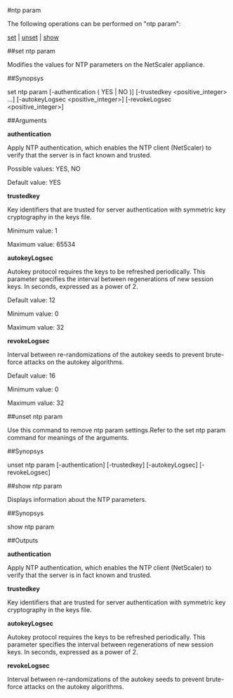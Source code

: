 #ntp param

The following operations can be performed on "ntp param":


[set](#set-ntp-param) | [unset](#unset-ntp-param) | [show](#show-ntp-param)

##set ntp param

Modifies the values for NTP parameters on the NetScaler appliance.


##Synopsys

set ntp param [-authentication ( YES | NO )] [-trustedkey &lt;positive_integer> ...] [-autokeyLogsec &lt;positive_integer>] [-revokeLogsec &lt;positive_integer>]


##Arguments

<b>authentication</b>
Apply NTP authentication, which enables the NTP client (NetScaler) to verify that the server is in fact known and trusted.
Possible values: YES, NO
Default value: YES

<b>trustedkey</b>
Key identifiers that are trusted for server authentication with symmetric key cryptography in the keys file.
Minimum value: 1
Maximum value: 65534

<b>autokeyLogsec</b>
Autokey protocol requires the keys to be refreshed periodically. This parameter specifies the interval between regenerations of new session keys. In seconds, expressed as a power of 2.
Default value: 12
Minimum value: 0
Maximum value: 32

<b>revokeLogsec</b>
Interval between re-randomizations of the autokey seeds to prevent brute-force attacks on the autokey algorithms.
Default value: 16
Minimum value: 0
Maximum value: 32



##unset ntp param

Use this command to remove ntp param settings.Refer to the set ntp param command for meanings of the arguments.


##Synopsys

unset ntp param [-authentication] [-trustedkey] [-autokeyLogsec] [-revokeLogsec]


##show ntp param

Displays information about the NTP parameters.


##Synopsys

show ntp param


##Outputs

<b>authentication</b>
Apply NTP authentication, which enables the NTP client (NetScaler) to verify that the server is in fact known and trusted.

<b>trustedkey</b>
Key identifiers that are trusted for server authentication with symmetric key cryptography in the keys file.

<b>autokeyLogsec</b>
Autokey protocol requires the keys to be refreshed periodically. This parameter specifies the interval between regenerations of new session keys. In seconds, expressed as a power of 2.

<b>revokeLogsec</b>
Interval between re-randomizations of the autokey seeds to prevent brute-force attacks on the autokey algorithms.



